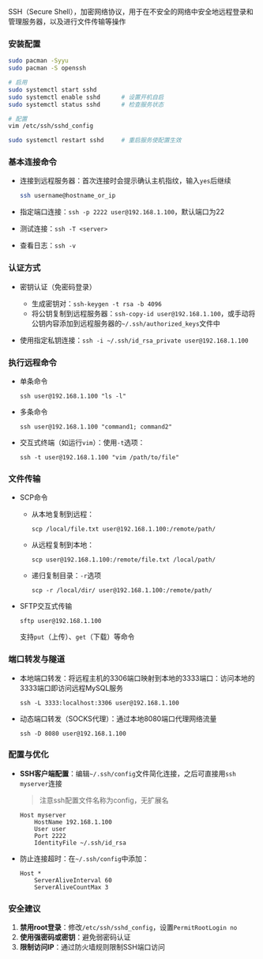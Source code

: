 SSH（Secure Shell），加密网络协议，用于在不安全的网络中安全地远程登录和管理服务器，以及进行文件传输等操作

### 安装配置

```bash
sudo pacman -Syyu
sudo pacman -S openssh

# 启用
sudo systemctl start sshd
sudo systemctl enable sshd		# 设置开机自启
sudo systemctl status sshd 		# 检查服务状态

# 配置
vim /etc/ssh/sshd_config

sudo systemctl restart sshd 	# 重启服务使配置生效
```



### **基本连接命令**

- 连接到远程服务器：首次连接时会提示确认主机指纹，输入`yes`后继续

  ```bash
  ssh username@hostname_or_ip
  ```

- 指定端口连接：`ssh -p 2222 user@192.168.1.100`，默认端口为22

- 测试连接：`ssh -T <server>`

- 查看日志：`ssh -v`

### **认证方式**

- 密钥认证（免密码登录）

  - 生成密钥对：`ssh-keygen -t rsa -b 4096`
  - 将公钥复制到远程服务器：`ssh-copy-id user@192.168.1.100`，或手动将公钥内容添加到远程服务器的`~/.ssh/authorized_keys`文件中
- 使用指定私钥连接：`ssh -i ~/.ssh/id_rsa_private user@192.168.1.100`

### **执行远程命令**

- 单条命令

  ```
  ssh user@192.168.1.100 "ls -l"
  ```

- 多条命令

  ```
  ssh user@192.168.1.100 "command1; command2"
  ```

- 交互式终端（如运行`vim`）：使用`-t`选项：

  ```
  ssh -t user@192.168.1.100 "vim /path/to/file"
  ```

### **文件传输**

- SCP命令

  - 从本地复制到远程：

    ```
    scp /local/file.txt user@192.168.1.100:/remote/path/
    ```

  - 从远程复制到本地：

    ```
    scp user@192.168.1.100:/remote/file.txt /local/path/
    ```

  - 递归复制目录：`-r`选项

    ```
    scp -r /local/dir/ user@192.168.1.100:/remote/path/
    ```

- SFTP交互式传输

  ```
  sftp user@192.168.1.100
  ```

  支持`put`（上传）、`get`（下载）等命令

### **端口转发与隧道**

- 本地端口转发：将远程主机的3306端口映射到本地的3333端口：访问本地的3333端口即访问远程MySQL服务

  ```
  ssh -L 3333:localhost:3306 user@192.168.1.100
  ```

- 动态端口转发（SOCKS代理）：通过本地8080端口代理网络流量

  ```
  ssh -D 8080 user@192.168.1.100
  ```

### **配置与优化**

- **SSH客户端配置**：编辑`~/.ssh/config`文件简化连接，之后可直接用`ssh myserver`连接

  > 注意ssh配置文件名称为config，无扩展名

  ```
  Host myserver
      HostName 192.168.1.100
      User user
      Port 2222
      IdentityFile ~/.ssh/id_rsa
  ```

- 防止连接超时：在`~/.ssh/config`中添加：

  ```
  Host *
      ServerAliveInterval 60
      ServerAliveCountMax 3
  ```

### **安全建议**

1. **禁用root登录**：修改`/etc/ssh/sshd_config`，设置`PermitRootLogin no`
2. **使用强密码或密钥**：避免弱密码认证
3. **限制访问IP**：通过防火墙规则限制SSH端口访问

